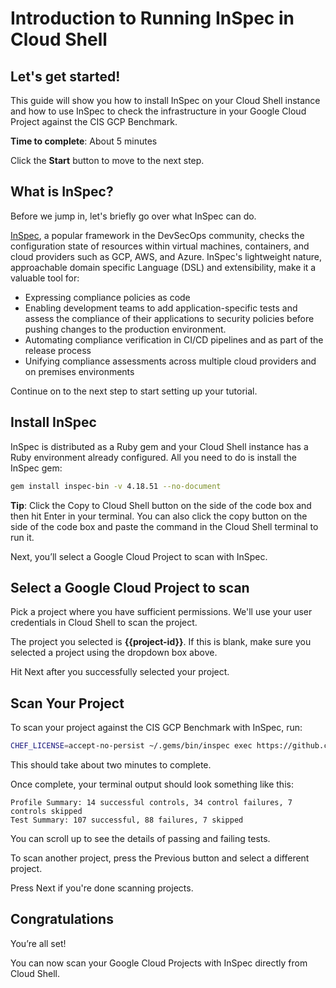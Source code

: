 # Introduction to Running InSpec in Cloud Shell


## Let's get started!

This guide will show you how to install InSpec on your Cloud Shell instance and how to use InSpec to check the infrastructure in your Google Cloud Project against the CIS GCP Benchmark.

**Time to complete**: About 5 minutes

Click the **Start** button to move to the next step.


## What is InSpec?

Before we jump in, let's briefly go over what InSpec can do.

[InSpec](https://github.com/inspec/inspec), a popular framework in the DevSecOps community, checks the configuration state of resources within virtual machines, containers, and cloud providers such as GCP, AWS, and Azure. InSpec's lightweight nature, approachable domain specific Language (DSL) and extensibility, make it a valuable tool for:
- Expressing compliance policies as code
- Enabling development teams to add application-specific tests and assess the compliance of their applications to security policies before pushing changes to the production environment.
- Automating compliance verification in CI/CD pipelines and as part of the release process
- Unifying compliance assessments across multiple cloud providers and on premises environments

Continue on to the next step to start setting up your tutorial.


## Install InSpec

InSpec is distributed as a Ruby gem and your Cloud Shell instance has a Ruby environment already configured. All you need to do is install the InSpec gem:

```bash
gem install inspec-bin -v 4.18.51 --no-document
```

**Tip**: Click the Copy to Cloud Shell button on the side of the code box and then hit Enter in your terminal. You can also click the copy button on the side of the code box and paste the command in the Cloud Shell terminal to run it.

Next, you’ll select a Google Cloud Project to scan with InSpec.

## Select a Google Cloud Project to scan

Pick a project where you have sufficient permissions. We'll use your user credentials in Cloud Shell to scan the project.

<walkthrough-project-setup></walkthrough-project-setup>

The project you selected is **{{project-id}}**. If this is blank, make sure you selected a project using the dropdown box above.

Hit Next after you successfully selected your project.


## Scan Your Project

To scan your project against the CIS GCP Benchmark with InSpec, run:

```bash
CHEF_LICENSE=accept-no-persist ~/.gems/bin/inspec exec https://github.com/GoogleCloudPlatform/inspec-gcp-cis-benchmark.git -t gcp:// --input gcp_project_id={{project-id}}
```

This should take about two minutes to complete.

Once complete, your terminal output should look something like this:

```
Profile Summary: 14 successful controls, 34 control failures, 7 controls skipped
Test Summary: 107 successful, 88 failures, 7 skipped
```

You can scroll up to see the details of passing and failing tests.

To scan another project, press the Previous button and select a different project.

Press Next if you're done scanning projects.

## Congratulations

<walkthrough-conclusion-trophy></walkthrough-conclusion-trophy>

You’re all set!

You can now scan your Google Cloud Projects with InSpec directly from Cloud Shell.